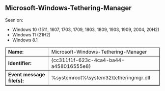 ## Microsoft-Windows-Tethering-Manager

Seen on:
* Windows 10 (1511, 1607, 1703, 1709, 1803, 1809, 1903, 1909, 2004, 20H2)
* Windows 11 (21H2)
* Windows 8.1

<table border="1" class="docutils">
  <tbody>
    <tr>
      <td><b>Name:</b></td>
      <td>Microsoft-Windows-Tethering-Manager</td>
    </tr>
    <tr>
      <td><b>Identifier:</b></td>
      <td>{cc311f1f-623c-4ca4-ba44-a458016555e8}</td>
    </tr>
    <tr>
      <td><b>Event message file(s):</b></td>
      <td>%systemroot%\system32\tetheringmgr.dll</td>
    </tr>
  </tbody>
</table>

&nbsp;

